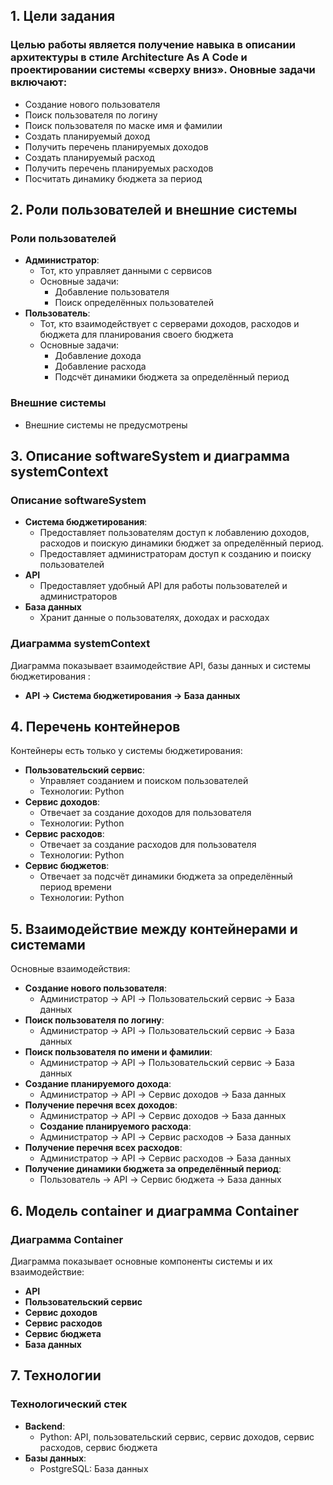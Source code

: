 ## 1. Цели задания
### Целью работы является получение навыка в описании архитектуры в стиле Architecture As A Code и проектировании системы «сверху вниз». Оновные задачи включают:

- Создание нового пользователя
- Поиск пользователя по логину
- Поиск пользователя по маске имя и фамилии
- Создать планируемый доход
- Получить перечень планируемых доходов
- Создать планируемый расход
- Получить перечень планируемых расходов
- Посчитать динамику бюджета за период

## 2. Роли пользователей и внешние системы

### Роли пользователей
- **Администратор**:
  - Тот, кто управляет данными с сервисов
  - Основные задачи:
    - Добавление пользователя
    - Поиск определённых пользователей
- **Пользователь**:
  - Тот, кто взаимодействует с серверами доходов, расходов и бюджета для планирования своего бюджета
  - Основные задачи:
    - Добавление дохода
    - Добавление расхода
    - Подсчёт динамики бюджета за определённый период

### Внешние системы
- Внешние системы не предусмотрены

## 3. Описание softwareSystem и диаграмма systemContext

### Описание softwareSystem
- **Система бюджетирования**:
  - Предоставляет пользователям доступ к лобавлению доходов, расходов и поискую динамики бюджет за определённый период.
  - Предоставляет администраторам доступ к созданию и поиску пользователей
- **API**
  - Предоставляет удобный API для работы пользователей и администраторов
- **База данных**
  - Хранит данные о пользователях, доходах и расходах

### Диаграмма systemContext
Диаграмма показывает взаимодействие API, базы данных и системы бюджетирования :
- **API -> Система бюджетирования -> База данных**

## 4. Перечень контейнеров

Контейнеры есть только у системы бюджетирования:
- **Пользовательский сервис**:
  - Управляет созданием и поиском пользователей
  - Технологии: Python
- **Сервис доходов**:
  - Отвечает за создание доходов для пользователя
  - Технологии: Python
- **Сервис расходов**:
  - Отвечает за создание расходов для пользователя
  - Технологии: Python
- **Сервис бюджетов**:
  - Отвечает за подсчёт динамики бюджета за определённый период времени
  - Технологии: Python

## 5. Взаимодействие между контейнерами и системами

Основные взаимодействия:
- **Создание нового пользователя**:
  - Администратор -> API -> Пользовательский сервис -> База данных
- **Поиск пользователя по логину**:
  - Администратор -> API -> Пользовательский сервис -> База данных
- **Поиск пользователя по имени и фамилии**:
  - Администратор -> API -> Пользовательский сервис -> База данных
- **Создание планируемого дохода**:
  - Администратор -> API -> Сервис доходов -> База данных
- **Получение перечня всех доходов**:
  - Администратор -> API -> Сервис доходов -> База данных
  - **Создание планируемого расхода**:
  - Администратор -> API -> Сервис расходов -> База данных
- **Получение перечня всех расходов**:
  - Администратор -> API -> Сервис расходов -> База данных
- **Получение динамики бюджета за определённый период**:
  - Пользователь -> API -> Сервис бюджета -> База данных

## 6. Модель container и диаграмма Container

### Диаграмма Container
Диаграмма показывает основные компоненты системы и их взаимодействие:
- **API**
- **Пользовательский сервис**
- **Сервис доходов**
- **Сервис расходов**
- **Сервис бюджета**
- **База данных**

## 7. Технологии

### Технологический стек
- **Backend**:
  - Python: API, пользовательский сервис, сервис доходов, сервис расходов, сервис бюджета
- **Базы данных**:
  - PostgreSQL: База данных
